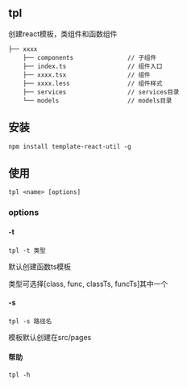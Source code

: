 ## tpl
创建react模板，类组件和函数组件

```
├── xxxx                     
    ├── components               // 子组件
    ├── index.ts                 // 组件入口
    ├── xxxx.tsx                 // 组件
    ├── xxxx.less                // 组件样式
    ├── services                 // services目录
    └── models                   // models目录
```

## 安装
```
npm install template-react-util -g
```

## 使用
```
tpl <name> [options]
```
### options
#### -t
```
tpl -t 类型
```
默认创建函数ts模板

类型可选择[class, func, classTs, funcTs]其中一个

#### -s
```
tpl -s 路径名
```
模板默认创建在src/pages

#### 帮助
```
tpl -h
```